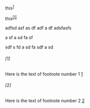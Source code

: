 this<sup>[1](www.google.com)</sup>



this<sup><a href="#1">[1]</a></sup>



















adfsd
asf
as
df
adf
a
df
adsfasfs


a
sf
a
sd
fa
sf

sdf
s
fd
a
sd
fa
sdf
a
sd

###### [1]

Here is the text of footnote number 1 [1](#1)

###### [2]

Here is the text of footnote number 2 [2](#2)

